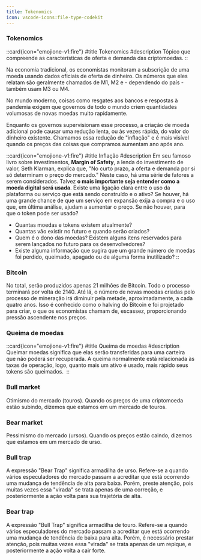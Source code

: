 ```yaml
---
title: Tokenomics
icon: vscode-icons:file-type-codekit
---
```


### Tokenomics

::card{icon="emojione-v1:fire"}
#title
Tokenomics
#description
Tópico que compreende as características de oferta e demanda das criptomoedas.
::

Na economia tradicional, os economistas monitoram a subscrição de uma moeda usando dados oficiais de oferta de dinheiro. Os números que eles relatam são geralmente chamados de M1, M2 e - dependendo do país - também usam M3 ou M4.

No mundo moderno, coisas como resgates aos bancos e respostas à pandemia exigem que governos de todo o mundo criem quantidades volumosas de novas moedas muito rapidamente. 

Enquanto os governos supervisionam esse processo, a criação de moeda adicional pode causar uma redução lenta, ou às vezes rápida, do valor do dinheiro existente. Chamamos essa redução de "inflação" e é mais visível quando os preços das coisas que compramos aumentam ano após ano.

::card{icon="emojione-v1:fire"}
#title
Inflação
#description
Em seu famoso livro sobre investimentos, **Margin of Safety**, a lenda do investimento de valor, Seth Klarman, explica que, "No curto prazo, a oferta e demanda por si só determinam o preço do mercado." Neste caso, há uma série de fatores a serem considerados. Talvez **o mais importante seja entender como a moeda digital será usada**. Existe uma ligação clara entre o uso da plataforma ou serviço que está sendo construído e o ativo? Se houver, há uma grande chance de que um serviço em expansão exija a compra e o uso que, em última análise, ajudam a aumentar o preço. Se não houver, para que o token pode ser usado?

- Quantas moedas e tokens existem atualmente?
- Quantas vão existir no futuro e quando serão criados?
- Quem é o dono das moedas? Existem alguns itens reservados para serem lançados no futuro para os desenvolvedores?
- Existe alguma informação que sugira que um grande número de moedas foi perdido, queimado, apagado ou de alguma forma inutilizado?
::

### Bitcoin
No total, serão produzidos apenas 21 milhões de Bitcoin. Todo o processo terminará por volta de 2140. Até lá, o número de novas moedas criadas pelo processo de mineração irá diminuir pela metade, aproximadamente, a cada quatro anos. Isso é conhecido como o halving do Bitcoin e foi projetado para criar, o que os economistas chamam de, escassez, proporcionando pressão ascendente nos preços.

### Queima de moedas

::card{icon="emojione-v1:fire"}
#title
Queima de moedas
#description
Queimar moedas significa que elas serão transferidas para uma carteira que não poderá ser recuperada. A queima normalmente está relacionada às taxas de operação, logo, quanto mais um ativo é usado, mais rápido seus tokens são queimados. ‍
::

### Bull market

Otimismo do mercado (touros). Quando os preços de uma criptomoeda estão subindo, dizemos que estamos em um mercado de touros.

### Bear market

Pessimismo do mercado (ursos). Quando os preços estão caindo, dizemos que estamos em um mercado de urso.

### Bull trap

A expressão "Bear Trap" significa armadilha de urso. Refere-se a quando vários especuladores do mercado passam a acreditar que está ocorrendo uma mudança de tendência de alta para baixa. Porém, preste atenção, pois muitas vezes essa "virada" se trata apenas de uma correção, e posteriormente a ação volta para sua trajetória de alta.

### Bear trap

A expressão "Bull Trap" significa armadilha de touro. Refere-se a quando vários especuladores do mercado passam a acreditar que está ocorrendo uma mudança de tendência de baixa para alta. Porém, é necessário prestar atenção, pois muitas vezes essa "virada" se trata apenas de um repique, e posteriormente a ação volta a cair forte.

